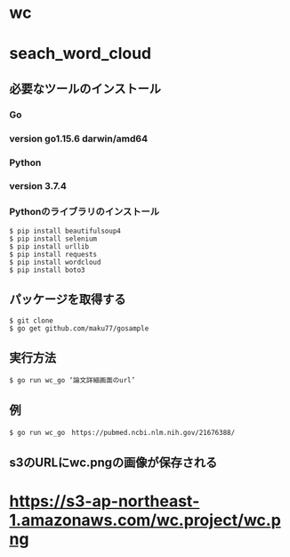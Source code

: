# wc

# seach_word_cloud



## 必要なツールのインストール

### Go
### version  go1.15.6 darwin/amd64

### Python
### version   3.7.4

### Pythonのライブラリのインストール

```
$ pip install beautifulsoup4
$ pip install selenium
$ pip install urllib
$ pip install requests
$ pip install wordcloud
$ pip install boto3
```



## パッケージを取得する

```
$ git clone 
$ go get github.com/maku77/gosample
```

## 実行方法
```
$ go run wc_go ‘論文詳細画面のurl’
```

## 例
```
$ go run wc_go　https://pubmed.ncbi.nlm.nih.gov/21676388/
```

## s3のURLにwc.pngの画像が保存される

# https://s3-ap-northeast-1.amazonaws.com/wc.project/wc.png
